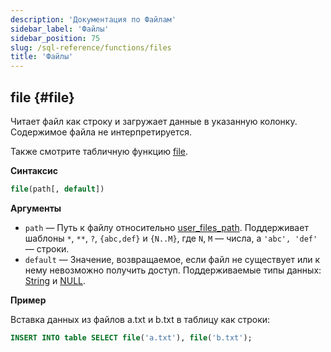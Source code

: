 ```yaml
---
description: 'Документация по Файлам'
sidebar_label: 'Файлы'
sidebar_position: 75
slug: /sql-reference/functions/files
title: 'Файлы'
---
```


## file {#file}

Читает файл как строку и загружает данные в указанную колонку. Содержимое файла не интерпретируется.

Также смотрите табличную функцию [file](../table-functions/file.md).

**Синтаксис**

```sql
file(path[, default])
```

**Аргументы**

- `path` — Путь к файлу относительно [user_files_path](../../operations/server-configuration-parameters/settings.md#user_files_path). Поддерживает шаблоны `*`, `**`, `?`, `{abc,def}` и `{N..M}`, где `N`, `M` — числа, а `'abc', 'def'` — строки.
- `default` — Значение, возвращаемое, если файл не существует или к нему невозможно получить доступ. Поддерживаемые типы данных: [String](../data-types/string.md) и [NULL](/operations/settings/formats#input_format_null_as_default).

**Пример**

Вставка данных из файлов a.txt и b.txt в таблицу как строки:

```sql
INSERT INTO table SELECT file('a.txt'), file('b.txt');
```
